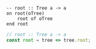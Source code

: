 ```applescript
-- root :: Tree a -> a
on root(oTree)
    root of oTree
end root
```

```js
// root :: Tree a -> a
const root = tree => tree.root;
```